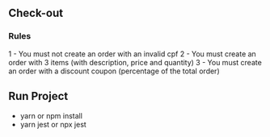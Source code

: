 ## Check-out

### Rules
1 - You must not create an order with an invalid cpf
2 - You must create an order with 3 items (with description, price and quantity)
3 - You must create an order with a discount coupon (percentage of the total order)

## Run Project
- yarn or npm install
- yarn jest or npx jest